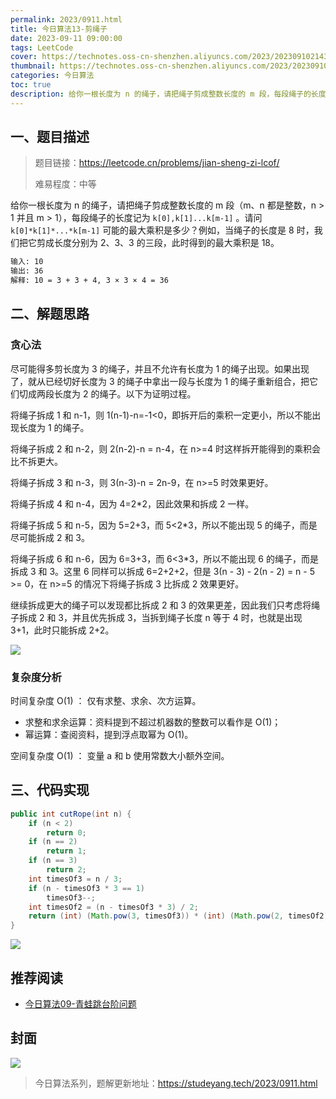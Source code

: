 ```yaml
---
permalink: 2023/0911.html
title: 今日算法13-剪绳子
date: 2023-09-11 09:00:00
tags: LeetCode
cover: https://technotes.oss-cn-shenzhen.aliyuncs.com/2023/202309102143620.png
thumbnail: https://technotes.oss-cn-shenzhen.aliyuncs.com/2023/202309102143620.png
categories: 今日算法
toc: true
description: 给你一根长度为 n 的绳子，请把绳子剪成整数长度的 m 段，每段绳子的长度记为 k[0],k[1]...k[m-1] 。请问 `k[0]*k[1]*...*k[m-1]` 可能的最大乘积是多少？
---
```


## 一、题目描述

> 题目链接：https://leetcode.cn/problems/jian-sheng-zi-lcof/
>
> 难易程度：中等

给你一根长度为 n 的绳子，请把绳子剪成整数长度的 m 段（m、n 都是整数，n > 1 并且 m > 1），每段绳子的长度记为 `k[0],k[1]...k[m-1]` 。请问 `k[0]*k[1]*...*k[m-1]` 可能的最大乘积是多少？例如，当绳子的长度是 8 时，我们把它剪成长度分别为 2、3、3 的三段，此时得到的最大乘积是 18。

```html
输入: 10
输出: 36
解释: 10 = 3 + 3 + 4, 3 × 3 × 4 = 36
```

<!-- more -->

## 二、解题思路

### 贪心法

尽可能得多剪长度为 3 的绳子，并且不允许有长度为 1 的绳子出现。如果出现了，就从已经切好长度为 3 的绳子中拿出一段与长度为 1 的绳子重新组合，把它们切成两段长度为 2 的绳子。以下为证明过程。

将绳子拆成 1 和 n-1，则 1(n-1)-n=-1\<0，即拆开后的乘积一定更小，所以不能出现长度为 1 的绳子。

将绳子拆成 2 和 n-2，则 2(n-2)-n = n-4，在 n\>=4 时这样拆开能得到的乘积会比不拆更大。

将绳子拆成 3 和 n-3，则 3(n-3)-n = 2n-9，在 n\>=5 时效果更好。

将绳子拆成 4 和 n-4，因为 4=2\*2，因此效果和拆成 2 一样。

将绳子拆成 5 和 n-5，因为 5=2+3，而 5\<2\*3，所以不能出现 5 的绳子，而是尽可能拆成 2 和 3。

将绳子拆成 6 和 n-6，因为 6=3+3，而 6\<3\*3，所以不能出现 6 的绳子，而是拆成 3 和 3。这里 6 同样可以拆成 6=2+2+2，但是 3(n - 3) - 2(n - 2) = n - 5 \>= 0，在 n\>=5 的情况下将绳子拆成 3 比拆成 2 效果更好。

继续拆成更大的绳子可以发现都比拆成 2 和 3 的效果更差，因此我们只考虑将绳子拆成 2 和 3，并且优先拆成 3，当拆到绳子长度 n 等于 4 时，也就是出现 3+1，此时只能拆成 2+2。

![](https://technotes.oss-cn-shenzhen.aliyuncs.com/2023/202304062209749.png)

### 复杂度分析

时间复杂度 O(1) ： 仅有求整、求余、次方运算。

- 求整和求余运算：资料提到不超过机器数的整数可以看作是 O(1)；
- 幂运算：查阅资料，提到浮点取幂为 O(1)。

空间复杂度 O(1) ： 变量 a 和 b 使用常数大小额外空间。

## 三、代码实现


```java
public int cutRope(int n) {
    if (n < 2)
        return 0;
    if (n == 2)
        return 1;
    if (n == 3)
        return 2;
    int timesOf3 = n / 3;
    if (n - timesOf3 * 3 == 1)
        timesOf3--;
    int timesOf2 = (n - timesOf3 * 3) / 2;
    return (int) (Math.pow(3, timesOf3)) * (int) (Math.pow(2, timesOf2));
}
```

![](https://technotes.oss-cn-shenzhen.aliyuncs.com/2023/202303052135542.gif)

## 推荐阅读

- [今日算法09-青蛙跳台阶问题](https://mp.weixin.qq.com/s/A_MrLdcxPvGNXjl8BefLEQ)

## 封面

![](https://technotes.oss-cn-shenzhen.aliyuncs.com/2023/202309102143620.png)

> 今日算法系列，题解更新地址：https://studeyang.tech/2023/0911.html


